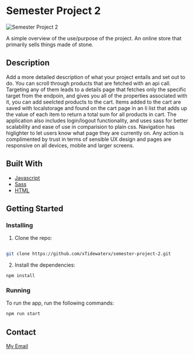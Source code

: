 # Semester Project 2

![Semester Project 2](https://user-images.githubusercontent.com/79268288/224300749-d612d45d-1dbb-4280-90e0-9c361b033319.png)


A simple overview of the use/purpose of the project.
An online store that primarily sells things made of stone.

## Description

Add a more detailed description of what your project entails and set out to do.
You can scroll through products that are fetched with an api call. Targeting any of them leads to a details page that fetches only the specific target from the endpoin, and gives you all of the properties associated with it, you can add seelcted products to the cart. Items added to the cart are saved with localstorage and found on the cart page in an li list that adds up the value of each item to return a total sum for all products in cart. The application also includes login/logout functionality, and uses sass for better scalability and ease of use in comparision to plain css. Navigation has higlighter to let  users know what page they are currently on. Any action is complimented by trust in terms of sensible UX design and pages are responsive on all devices, mobile and larger screens. 





## Built With


- [Javascript](https://www.javascript.com/)
- [Sass](https://sass-lang.com/)
- [HTML](https://html.com/)



## Getting Started

### Installing



1. Clone the repo:

```bash

git clone https://github.com/xTidewaterx/semester-project-2.git
```

2. Install the dependencies:

```
npm install
```

### Running


To run the app, run the following commands:

```bash
npm run start
```


## Contact


[My Email](johan12ab@gmail.com)
